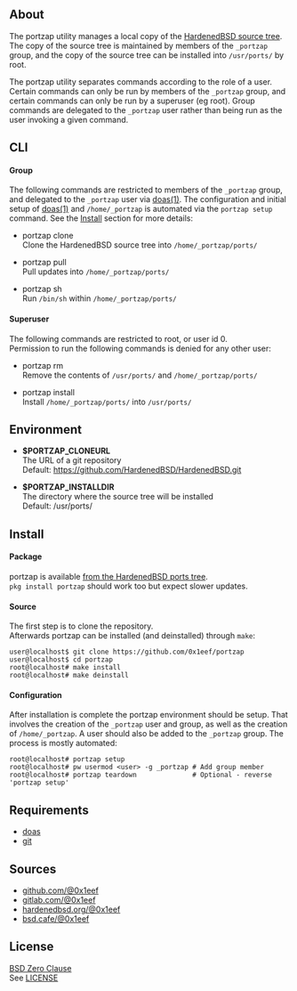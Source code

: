 ## About

The portzap utility manages a local copy of the
[HardenedBSD source tree](https://git.HardenedBSD.org/HardenedBSD/HardenedBSD).
The copy of the source tree is maintained by members of
the `_portzap` group, and the copy of the source tree
can be installed into `/usr/ports/` by root.

The portzap utility separates commands according to the role of a user.
Certain commands can only be run by members of the `_portzap` group, and
certain commands can only be run by a superuser (eg root). Group commands
are delegated to the `_portzap` user rather than being run as the
user invoking a given command.

## CLI

#### Group

The following commands are restricted to members
of the `_portzap` group, and delegated to the
`_portzap` user via [doas(1)](https://man.openbsd.org/doas).
The configuration and initial setup of [doas(1)](https://man.openbsd.org/doas)
and `/home/_portzap` is automated via the `portzap setup`
command. See the [Install](#install) section for more details:

* portzap clone <br>
Clone the HardenedBSD source tree into `/home/_portzap/ports/` <br>

* portzap pull <br>
Pull updates into `/home/_portzap/ports/` <br>

* portzap sh <br>
Run `/bin/sh` within `/home/_portzap/ports/` <br>

#### Superuser

The following commands are restricted to root, or user id 0. <br>
Permission to run the following commands is denied for any other user:

* portzap rm <br>
Remove the contents of `/usr/ports/` and `/home/_portzap/ports/` <br>

* portzap install <br>
Install `/home/_portzap/ports/` into `/usr/ports/` <br>

## Environment

* __$PORTZAP\_CLONEURL__ <br>
  The URL of a git repository  <br>
  Default: https://github.com/HardenedBSD/HardenedBSD.git

* __$PORTZAP\_INSTALLDIR__ <br>
  The directory where the source tree will be installed <br>
  Default: /usr/ports/

## Install

#### Package

portzap is available
[from the HardenedBSD ports tree](https://git.HardenedBSD.org/HardenedBSD/ports/-/tree/HardenedBSD/main/hardenedbsd/portzap).
<br>
`pkg install portzap` should work too but expect slower updates.

#### Source

The first step is to clone the repository. <br>
Afterwards portzap can be installed (and deinstalled) through `make`:

    user@localhost$ git clone https://github.com/0x1eef/portzap
    user@localhost$ cd portzap
    root@localhost# make install
    root@localhost# make deinstall

#### Configuration

After installation is complete the portzap environment should be setup.
That involves the creation of the `_portzap` user and group, as well as
the creation of `/home/_portzap`. A user should also be added to the
`_portzap` group. The process is mostly automated:

    root@localhost# portzap setup
    root@localhost# pw usermod <user> -g _portzap # Add group member
    root@localhost# portzap teardown              # Optional - reverse 'portzap setup'

## Requirements

* [doas](https://man.openbsd.org/doas)
* [git](https://www.man7.org/linux/man-pages/man1/git.1.html)

## Sources

* [github.com/@0x1eef](https://github.com/0x1eef/portzap)
* [gitlab.com/@0x1eef](https://gitlab.com/0x1eef/portzap)
* [hardenedbsd.org/@0x1eef](https://git.HardenedBSD.org/0x1eef/portzap)
* [bsd.cafe/@0x1eef](https://brew.bsd.cafe/0x1eef/portzap)

## License

[BSD Zero Clause](https://choosealicense.com/licenses/0bsd/) <br>
See [LICENSE](./LICENSE)
